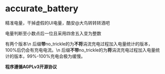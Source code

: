 # accurate_battery
精准电量，干掉虚假的UI电量，酷安@大鸟转转转酒吧

电量判断至小数点后一位且采用四舍五入变为整数

有两个版本\n
后缀**带**no_trickle的为**不将**涓流充电过程加入电量统计的版本，100%后仍会有充电电流。\n
后缀**不带**no_trickle的为**将**涓流充电过程加入电量统计的版本，99%-100%充电会极为缓慢。

**程序遵循AGPLv3开源协议**

